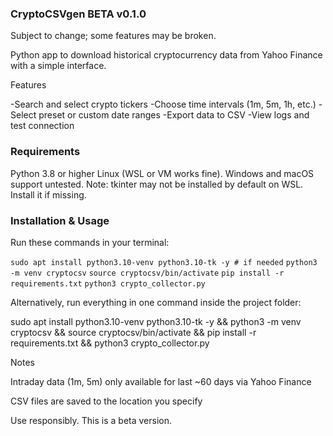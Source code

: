 ### CryptoCSVgen BETA v0.1.0
Subject to change; some features may be broken.

Python app to download historical cryptocurrency data from Yahoo Finance with a simple interface.

Features

-Search and select crypto tickers
-Choose time intervals (1m, 5m, 1h, etc.)
-Select preset or custom date ranges
-Export data to CSV
-View logs and test connection

### Requirements
Python 3.8 or higher
Linux (WSL or VM works fine). Windows and macOS support untested.
Note: tkinter may not be installed by default on WSL. Install it if missing.

### Installation & Usage

Run these commands in your terminal:

`sudo apt install python3.10-venv python3.10-tk -y # if needed`
`python3 -m venv cryptocsv`
`source cryptocsv/bin/activate`
`pip install -r requirements.txt`
`python3 crypto_collector.py`

Alternatively, run everything in one command inside the project folder:

sudo apt install python3.10-venv python3.10-tk -y && python3 -m venv cryptocsv && source cryptocsv/bin/activate && pip install -r requirements.txt && python3 crypto_collector.py

Notes

Intraday data (1m, 5m) only available for last ~60 days via Yahoo Finance

CSV files are saved to the location you specify

Use responsibly. This is a beta version.
